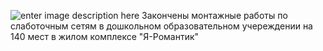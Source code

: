 <!--t ДОУ на 140 мест t-->
<!--d Закончен монтаж слаботочных сетей в дошкольном образовательном учереждении на d-->
<!--tag монтаж,слаботочка tag-->

![enter image description here][1]
Закончены монтажные работы по слаботочным сетям в дошкольном образовательном учереждении на 140 мест в жилом комплексе "Я-Романтик"


  [1]: https://scs-spb.ru/content/images/20190331130549-.jpg
